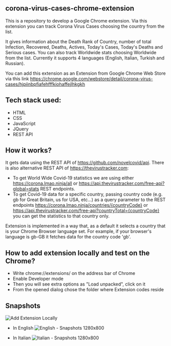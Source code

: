 ## corona-virus-cases-chrome-extension

This is a repository to develop a Google Chrome extension. Via this extension you can track Corona Virus Cases choosing the country from the list.

It gives information about the Death Rank of Country,  number of total Infection, Recovered, Deaths, Actives, Today's Cases, Today's Deaths and Serious cases. You can also track Worldwide stats choosing Worldwide from the list. Currently it supports 4 languages (English, Italian, Turkish and Russian).

You can add this extension as an Extension from Google Chrome Web Store via this link https://chrome.google.com/webstore/detail/corona-virus-cases/hjpiinbpfiafehfffkiohaffejlhkgkh

## Tech stack used:
 - HTML
 - CSS
 - JavaScript
 - JQuery
 - REST API

## How it works?

It gets data using the REST API of https://github.com/novelcovid/api. There is also alternative REST API of https://thevirustracker.com:

- To get World Wide Covid-19 statistics we are using either https://corona.lmao.ninja/all or https://api.thevirustracker.com/free-api?global=stats REST endpoints.
- To get Covid-19 data for a specific country, passing country code (e.g. gb for Great Britain, us for USA, etc...) as a query parameter to the REST endpoints https://corona.lmao.ninja/countries/{countryCode} or https://api.thevirustracker.com/free-api?countryTotal={countryCode} you can get the statistics to that country only.

Extension is implemented in a way that, as a default it selects a country that is your Chrome Browser language set. For example, if your browser's language is gb-GB it fetches data for the country code 'gb'.
 
 ## How to add extension locally and test on the Chrome?
 - Write chrome://extensions/ on the address bar of Chrome
 - Enable Developer mode
 - Then you will see extra options as "Load unpacked", click on it
 - From the opened dialog chose the folder where Extension codes reside
 
 ## Snapshots
 
 ![Add Extension Locally](https://user-images.githubusercontent.com/21006341/79047516-f335d800-7c0e-11ea-8251-add240e6631c.jpg)
 
 - In English
 ![English - Snapshots 1280x800](https://user-images.githubusercontent.com/21006341/79264369-5da77c00-7e8c-11ea-85e7-cee730ff22f8.jpg)

- In Italian
 ![Italian - Snapshots 1280x800](https://user-images.githubusercontent.com/21006341/79264398-6ac46b00-7e8c-11ea-9701-1ddc213ae916.jpg)
